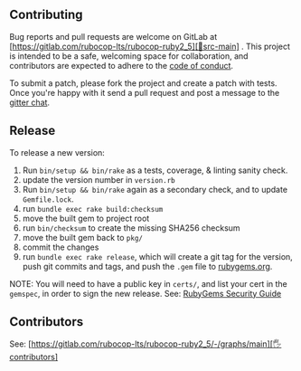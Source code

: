 ## Contributing

Bug reports and pull requests are welcome on GitLab at [https://gitlab.com/rubocop-lts/rubocop-ruby2_5][🚎src-main]
. This project is intended to be a safe, welcoming space for collaboration, and contributors are expected to adhere to
the [code of conduct][🤝conduct].

To submit a patch, please fork the project and create a patch with tests. Once you're happy with it send a pull request
and post a message to the [gitter chat][🏘chat].

## Release

To release a new version:

1. Run `bin/setup && bin/rake` as a tests, coverage, & linting sanity check.
2. update the version number in `version.rb`
3. Run `bin/setup && bin/rake` again as a secondary check, and to update `Gemfile.lock`.
4. run `bundle exec rake build:checksum`
5. move the built gem to project root
6. run `bin/checksum` to create the missing SHA256 checksum
7. move the built gem back to `pkg/`
8. commit the changes
9. run `bundle exec rake release`, which will create a git tag for the version, push git commits and tags, and push the `.gem` file to [rubygems.org][rubygems].

NOTE: You will need to have a public key in `certs/`, and list your cert in the
`gemspec`, in order to sign the new release.
See: [RubyGems Security Guide][rubygems-security-guide]

## Contributors

See: [https://gitlab.com/rubocop-lts/rubocop-ruby2_5/-/graphs/main][🖐contributors]

[comment]: <> (Following links are used by README, CONTRIBUTING, Homepage)

[🤝conduct]: https://gitlab.com/rubocop-lts/rubocop-ruby2_5/-/blob/main/CODE_OF_CONDUCT.md
[🖐contributors]: https://gitlab.com/rubocop-lts/rubocop-ruby2_5/-/graphs/main
[🚎src-main]: https://gitlab.com/rubocop-lts/rubocop-ruby2_5/-/tree/main
[🏘chat]: https://gitter.im/rubocop-lts/community
[rubygems-security-guide]: https://guides.rubygems.org/security/#building-gems
[rubygems]: https://rubygems.org
